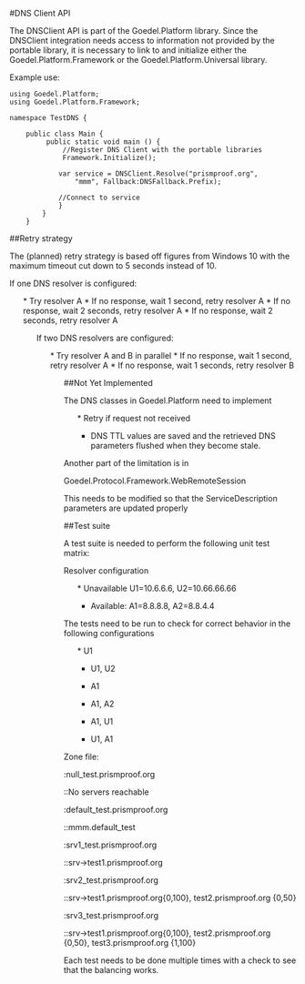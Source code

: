 ﻿#DNS Client API


The DNSClient API is part of the Goedel.Platform library. Since the DNSClient integration
needs access to information not provided by the portable library, it is necessary to
link to and initialize either the Goedel.Platform.Framework or the 
Goedel.Platform.Universal library.


Example use:

~~~~
using Goedel.Platform;
using Goedel.Platform.Framework;

namespace TestDNS {

    public class Main {
         public static void main () {
             //Register DNS Client with the portable libraries            
             Framework.Initialize();  
            
            var service = DNSClient.Resolve("prismproof.org", 
                "mmm", Fallback:DNSFallback.Prefix);

            //Connect to service
            }
        }
    }
~~~~



##Retry strategy

The (planned) retry strategy is based off figures from Windows 10 with the maximum timeout
cut down to 5 seconds instead of 10.

If one DNS resolver is configured:

<ul>
* Try resolver A
* If no response, wait 1 second, retry resolver A
* If no response, wait 2 seconds, retry resolver A
* If no response, wait 2 seconds, retry resolver A
<ul>

If two DNS resolvers are configured:

<ul>
* Try resolver A and B in parallel
* If no response, wait 1 second, retry resolver A
* If no response, wait 1 seconds, retry resolver B
<ul>




##Not Yet Implemented


The DNS classes in Goedel.Platform need to implement

<ul>
* Retry if request not received

* DNS TTL values are saved and the retrieved DNS parameters flushed
when they become stale.
</ul>

Another part of the limitation is in 

Goedel.Protocol.Framework.WebRemoteSession

This needs to be modified so that the ServiceDescription parameters are 
updated properly

##Test suite

A test suite is needed to perform the following unit test matrix:

Resolver configuration

<ul>
* Unavailable U1=10.6.6.6, U2=10.66.66.66

* Available: A1=8.8.8.8, A2=8.8.4.4
</ul>

The tests need to be run to check for correct behavior in the following 
configurations

<ul>
* U1

* U1, U2

* A1

* A1, A2

* A1, U1

* U1, A1
</ul>


Zone file:


<dl>
:null_test.prismproof.org

::No servers reachable

:default_test.prismproof.org

::mmm.default_test

:srv1_test.prismproof.org

::srv->test1.prismproof.org

:srv2_test.prismproof.org

::srv->test1.prismproof.org{0,100}, test2.prismproof.org {0,50}

:srv3_test.prismproof.org

::srv->test1.prismproof.org{0,100}, test2.prismproof.org {0,50}, test3.prismproof.org {1,100}
</dl>

Each test needs to be done multiple times with a check to see that the balancing works.
